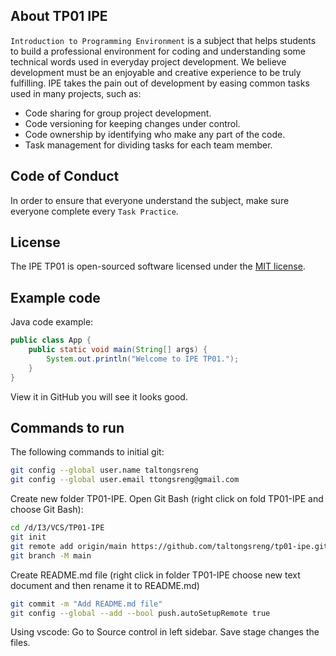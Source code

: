 ## About TP01 IPE
`Introduction to Programming Environment` is a subject that helps students to build a professional environment for coding and understanding some technical words used in everyday project development. We believe development must be an enjoyable and creative experience to be truly fulfilling. IPE takes the pain out of development by easing common tasks used in many projects, such as:
- Code sharing for group project development.
- Code versioning for keeping changes under control.
- Code ownership by identifying who make any part of the code.
- Task management for dividing tasks for each team member.
## Code of Conduct
In order to ensure that everyone understand the subject, make sure everyone
complete every `Task Practice`.
## License
The IPE TP01 is open-sourced software licensed under the [MIT
license](https://opensource.org/licenses/MIT).
## Example code
Java code example:
```Java
public class App {
    public static void main(String[] args) {
        System.out.println("Welcome to IPE TP01.");
    }
}
```
View it in GitHub you will see it looks good.
## Commands to run
The following commands to initial git:
```sh
git config --global user.name taltongsreng
git config --global user.email ttongsreng@gmail.com
```
Create new folder TP01-IPE.
Open Git Bash 
(right click on fold TP01-IPE and choose Git Bash):
```sh
cd /d/I3/VCS/TP01-IPE
git init
git remote add origin/main https://github.com/taltongsreng/tp01-ipe.git
git branch -M main
```
Create README.md file
(right click in folder TP01-IPE choose new text document and then rename it to README.md)
```sh
git commit -m "Add README.md file"
git config --global --add --bool push.autoSetupRemote true
```
Using vscode:
Go to Source control in left sidebar.
Save stage changes the files.
